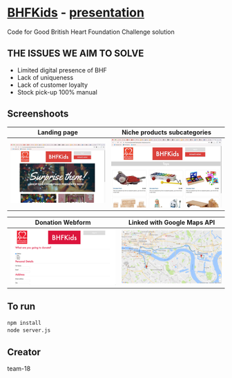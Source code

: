 # [BHFKids](https://docs.google.com/presentation/d/13FgOaIczGF5XSKa-HZpI-TdZDLH69IURGFfPYJLnPeg/edit#slide=id.g35f391192_00) - [presentation](https://docs.google.com/presentation/d/13FgOaIczGF5XSKa-HZpI-TdZDLH69IURGFfPYJLnPeg/edit#slide=id.g35f391192_00)

Code for Good British Heart Foundation Challenge solution







## THE ISSUES WE AIM TO SOLVE

* Limited digital presence of BHF 
* Lack of uniqueness
* Lack of customer loyalty
* Stock pick-up 100% manual





## Screenshoots




Landing page               |  Niche products subcategories
:-------------------------:|:-------------------------:
![Landing Page](/pic1.png) |  ![Donation Subpage](/pic2.png)

Donation Webform           |  Linked with Google Maps API
:-------------------------:|:-------------------------:
![Donate](/pic3.png)       |  ![Map](/pic4.png)






## To run
 
 ```  bash
 npm install
 node server.js
 ```




## Creator

team-18
